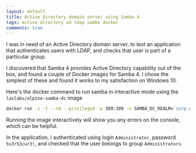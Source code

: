 ```yaml
---
layout: default
title: Active Directory domain server using Samba 4
tags: active directory ad ldap samba docker
comments: true
---
```


I was in need of an Active Directory domain server, to test an application that authenticates users with LDAP, and checks that user is part of a particular group.

I discovered that Samba 4 provides Active Directory capability out of the box, and found a couple of Docker images for Samba 4. I chose the simplest of these and found it works to my satisfaction on Windows 10.

Here's the docker command to run samba in interactive mode using the `laslabs/alpine-samba-dc` image

```bash
docker run -i -t --rm --privileged -p 389:389 -e SAMBA_DC_REALM='corp.example.net' -e SAMBA_DC_DOMAIN='EXAMPLE' -e SAMBA_DC_ADMIN_PASSWD='5u3r53cur3!' -e SAMBA_DC_DNS_BACKEND='SAMBA_INTERNAL' 'laslabs/alpine-samba-dc' samba
```

Running the image interactively will show you any errors on the console, which can be helpful.

In the application, I authenticated using login `Administrator`, password `5u3r53cur3!`, and checked that the user belongs to group `Administrators`.
